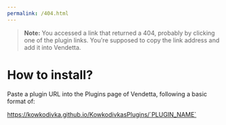 ```yaml
---
permalink: /404.html
---
```

> **Note:** You accessed a link that returned a 404, probably by clicking one of the plugin links. You're supposed to copy the link address and add it into Vendetta.

# How to install?
Paste a plugin URL into the Plugins page of Vendetta, following a basic format of:

https://kowkodivka.github.io/KowkodivkasPlugins/`PLUGIN_NAME`